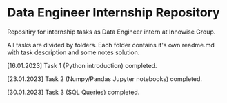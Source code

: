 # Data Engineer Internship Repository

Repositiry for internship tasks as Data Engineer intern at Innowise Group.

All tasks are divided by folders. Each folder contains it's own readme.md with task description and some notes solution.


[16.01.2023] Task 1 (Python introduction) completed.

[23.01.2023] Task 2 (Numpy/Pandas Jupyter notebooks) completed.

[30.01.2023] Task 3 (SQL Queries) completed.
